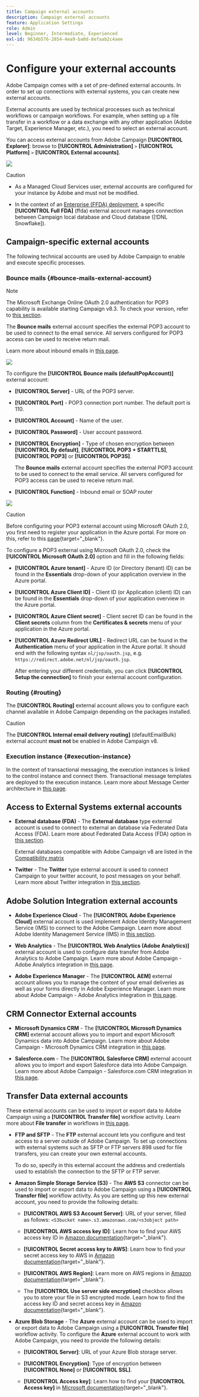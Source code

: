 ```yaml
---
title: Campaign external accounts
description: Campaign external accounts
feature: Application Settings
role: Admin
level: Beginner, Intermediate, Experienced
exl-id: 9634b576-2854-4ea9-ba0d-8efaab2c4aee
---
```


# Configure your external accounts

Adobe Campaign comes with a set of pre-defined external accounts. In order to set up connections with external systems, you can create new external accounts.

External accounts are used by technical processes such as technical workflows or campaign workflows. For example, when setting up a file transfer in a workflow or a data exchange with any other application (Adobe Target, Experience Manager, etc.), you need to select an external account.

You can access external accounts from Adobe Campaign **[!UICONTROL Explorer]**: browse to **[!UICONTROL Administration]** `>` **[!UICONTROL Platform]** `>` **[!UICONTROL External accounts]**.

![](assets/external-accounts.png)


>[!CAUTION]
>
>* As a Managed Cloud Services user, external accounts are configured for your instance by Adobe and must not be modified.
>
>* In the context of an [Enterprise (FFDA) deployment](../architecture/enterprise-deployment.md), a specific **[!UICONTROL Full FDA]** (ffda) external account manages connection between Campaign local database and Cloud database ([!DNL Snowflake]).
>

## Campaign-specific external accounts

The following technical accounts are used by Adobe Campaign to enable and execute specific processes.

### Bounce mails {#bounce-mails-external-account}

>[!NOTE]
>
>The Microsoft Exchange Online OAuth 2.0 authentication for POP3 capability is available starting Campaign v8.3. To check your version, refer to [this section](../start/compatibility-matrix.md#how-to-check-your-campaign-version-and-buildversion).
>

The **Bounce mails** external account specifies the external POP3 account to be used to connect to the email service. All servers configured for POP3 access can be used to receive return mail.

Learn more about inbound emails in [this page](https://experienceleague.adobe.com/docs/campaign/automation/workflows/wf-activities/event-activities/inbound-emails.html).

![](assets/bounce_external_1.png)

To configure the **[!UICONTROL Bounce mails (defaultPopAccount)]** external account:

* **[!UICONTROL Server]** - URL of the POP3 server.

* **[!UICONTROL Port]** - POP3 connection port number. The default port is 110.

* **[!UICONTROL Account]** -  Name of the user.

* **[!UICONTROL Password]** - User account password.

* **[!UICONTROL Encryption]** - Type of chosen encryption between **[!UICONTROL By default]**, **[!UICONTROL POP3 + STARTTLS]**, **[!UICONTROL POP3]** or **[!UICONTROL POP3S]**.

    The **Bounce mails** external account specifies the external POP3 account to be used to connect to the email service. All servers configured for POP3 access can be used to receive return mail.

* **[!UICONTROL Function]** - Inbound email or SOAP router

![](assets/bounce_external_2.png)

>[!CAUTION]
>
>Before configuring your POP3 external account using Microsoft OAuth 2.0, you first need to register your application in the Azure portal. For more on this, refer to this [page](https://docs.microsoft.com/en-us/azure/active-directory/develop/quickstart-register-app){target="_blank"}.
>

To configure a POP3 external using Microsoft OAuth 2.0, check the **[!UICONTROL Microsoft OAuth 2.0]** option and fill in the following fields:

* **[!UICONTROL Azure tenant]** - Azure ID (or Directory (tenant) ID) can be found in the **Essentials** drop-down of your application overview in the Azure portal.

* **[!UICONTROL Azure Client ID]** - Client ID (or Application (client) ID) can be found in the **Essentials** drop-down of your application overview in the Azure portal.

* **[!UICONTROL Azure Client secret]** - Client secret ID can be found in the **Client secrets** column from the **Certificates & secrets** menu of your application in the Azure portal.

* **[!UICONTROL Azure Redirect URL]** - Redirect URL can be found in the **Authentication** menu of your application in the Azure portal. It should end with the following syntax `nl/jsp/oauth.jsp`, e.g. `https://redirect.adobe.net/nl/jsp/oauth.jsp`.

  After entering your different credentials, you can click **[!UICONTROL Setup the connection]** to finish your external account configuration.

### Routing {#routing}

The **[!UICONTROL Routing]** external account allows you to configure each channel available in Adobe Campaign depending on the packages installed.

>[!CAUTION]
>
>The **[!UICONTROL Internal email delivery routing]** (defaultEmailBulk) external account **must not** be enabled in Adobe Campaign v8.
>

### Execution instance {#execution-instance}

In the context of transactional messaging, the execution instances is linked to the control instance and connect them. Transactional message templates are deployed to the execution instance. Learn more about Message Center architecture in [this page](../architecture/architecture.md#transac-msg-archi).

## Access to External Systems external accounts 

* **External database (FDA)** - The **External database** type external account is used to connect to external an database via Federated Data Access (FDA). Learn more about Federated Data Access (FDA) option in [this section](../connect/fda.md).

    External databases compatible with Adobe Campaign v8 are listed in the [Compatibility matrix](../start/compatibility-matrix.md)

* **Twitter** - The **Twitter** type external account is used to connect Campaign to your twitter account, to post messages on your behalf. Learn more about Twitter integration in [this section](../connect/ac-tw.md).

## Adobe Solution Integration external accounts

* **Adobe Experience Cloud** - The **[!UICONTROL Adobe Experience Cloud]** external account is used implement Adobe Identity Management Service (IMS) to connect to the Adobe Campaign. Learn more about Adobe Identity Management Service (IMS) in [this section](../start/connect.md#logon-to-ac).

* **Web Analytics** - The **[!UICONTROL Web Analytics (Adobe Analytics)]** external account is used to configure data transfer from Adobe Analytics to Adobe Campaign. Learn more about Adobe Campaign - Adobe Analytics integration in [this page](../connect/ac-aa.md).

* **Adobe Experience Manager** - The **[!UICONTROL AEM]** external account allows you to manage the content of your email deliveries as well as your forms directly in Adobe Experience Manager. Learn more about Adobe Campaign - Adobe Analytics integration in [this page](../connect/ac-aem.md).


## CRM Connector External accounts 

* **Microsoft Dynamics CRM** -  The **[!UICONTROL Microsoft Dynamics CRM]** external account allows you to import and export Microsoft Dynamics data into Adobe Campaign. Learn more about Adobe Campaign - Microsoft Dynamics CRM integration in [this page](../connect/ac-ms-dyn.md).

* **Salesforce.com** - The **[!UICONTROL Salesforce CRM]** external account allows you to import and export Salesforce data into Adobe Campaign. Learn more about Adobe Campaign - Salesforce.com CRM integration in [this page](../connect/ac-sfdc.md).

## Transfer Data external accounts

These external accounts can be used to import or export data to Adobe Campaign using a **[!UICONTROL Transfer file]** workflow activity. Learn more about **File transfer** in workflows in [this page](https://experienceleague.adobe.com/docs/campaign/automation/workflows/wf-activities/event-activities/file-transfer.html).

* **FTP and SFTP** - The **FTP** external account lets you configure and test access to a server outside of Adobe Campaign. To set up connections with external systems such as SFTP or FTP servers 898 used for file transfers, you can create your own external accounts.

    To do so, specify in this external account the address and credentials used to establish the connection to the SFTP or FTP server.

* **Amazon Simple Storage Service (S3)** - The **AWS S3** connector can be used to import or export data to Adobe Campaign using a **[!UICONTROL Transfer file]** workflow activity. As you are setting up this new external account, you need to provide the following details:

    * **[!UICONTROL AWS S3 Account Server]**: URL of your server, filled as follows:   `<S3bucket name>.s3.amazonaws.com/<s3object path>`

    * **[!UICONTROL AWS access key ID]**: Learn how to find your AWS access key ID in [Amazon documentation](https://docs.aws.amazon.com/general/latest/gr/aws-sec-cred-types.html#access-keys-and-secret-access-keys){target="_blank"}.

    * **[!UICONTROL Secret access key to AWS]**: Learn how to find your secret access key to AWS in [Amazon documentation](https://aws.amazon.com/fr/blogs/security/wheres-my-secret-access-key/){target="_blank"}.

    * **[!UICONTROL AWS Region]**: Learn more on AWS regions in [Amazon documentation](https://aws.amazon.com/about-aws/global-infrastructure/regions_az/){target="_blank"}.

    * The **[!UICONTROL Use server side encryption]** checkbox allows you to store your file in S3 encrypted mode. Learn how to find the access key ID and secret access key in [Amazon documentation](https://docs.aws.amazon.com/general/latest/gr/aws-sec-cred-types.html#access-keys-and-secret-access-keys){target="_blank"}.

* **Azure Blob Storage** - The **Azure** external account can be used to import or export data to Adobe Campaign using a **[!UICONTROL Transfer file]** workflow activity. To configure the **Azure** external account to work with Adobe Campaign, you need to provide the following details:

    * **[!UICONTROL Server]**:  URL of your Azure Blob storage server.

    * **[!UICONTROL Encryption]**: Type of encryption between **[!UICONTROL None]** or **[!UICONTROL SSL]**.

    * **[!UICONTROL Access key]**: Learn how to find your **[!UICONTROL Access key]** in [Microsoft documentation](https://docs.microsoft.com/en-us/azure/storage/common/storage-account-keys-manage?tabs=azure-portal){target="_blank"}.
